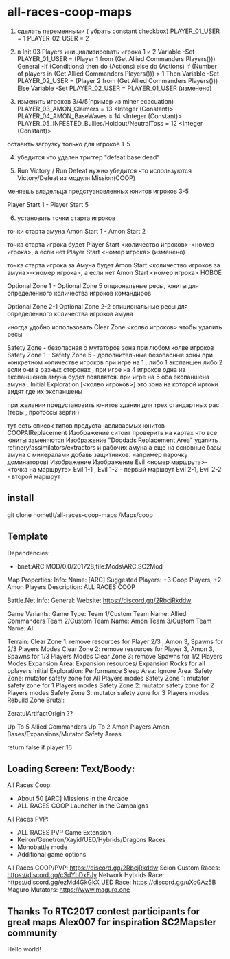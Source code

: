 # all-races-coop-maps

1. сделать переменными ( убрать constant checkbox)
 PLAYER_01_USER = 1 <Integer>
 PLAYER_02_USER = 2 <Integer>

2. в Init 03 Players инициализировать игрока 1 и 2
        Variable -Set PLAYER_01_USER = (Player 1 from (Get Allied Commanders Players()))
        General -If (Conditions) then do (Actions) else do (Actions)
            If
                (Number of players in (Get Allied Commanders Players())) > 1
            Then
                Variable -Set PLAYER_02_USER = (Player 2 from (Get Allied Commanders Players()))
            Else
                Variable -Set PLAYER_02_USER = PLAYER_01_USER (изменено)

3. изменить игроков 3/4/5(пример из miner ecacuation) 
   PLAYER_03_AMON_Claimers = 13 <Integer (Constant)>
   PLAYER_04_AMON_BaseWaves = 14 <Integer (Constant)>
   PLAYER_05_INFESTED_Bullies/Holdout/NeutralToss = 12 <Integer (Constant)>

 оставить загрузку только для игроков 1-5

4. убедится что удален триггер "defeat base dead"

5. Run Victory / Run Defeat нужно убедится что используются Victory/Defeat из модуля Mission(COOP)

 меняешь владельца предстуановленных юнитов игроков 3-5

Player Start 1 - Player Start 5

6. установить точки старта игроков

точки старта амуна Amon Start 1 - Amon Start 2

точка старта игрока будет Player Start <количество игроков>-<номер игрока>, а если нет Player Start <номер игрока> (изменено)

точка старта игрока за Амуна будет Amon Start <количество игроков за амуна>-<номер игрока>, а если нет Amon Start <номер игрока>
НОВОЕ

Optional Zone 1      -    Optional Zone 5    опциональные ресы, юниты для определенного количества игроков командиров

Optional Zone 2-1      Optional Zone 2-2     опициональные ресы для определенного количества игроков амуна

иногда удобно использовать Clear Zone <колво игроков> чтобы удалить ресы

Safety Zone - безопасная о мутаторов зона при любом колве игроков
Safety Zone 1    -     Safety Zone 5     - дополнительные безопасные зоны при конкретном количестве игроков
при игре на 1 . либо 1 экспаншен либо 2 если они в разных сторонах , при игре на 4 игроков одна из экспаншенов амуна будет появлятся. при игре на 5 оба экспаншена амуна .
Initial Exploration [<колво игроков>]    это зона на которой иргоки видят где их экспаншены

при желании предустановить юнитов здания для трех стандартных рас (теры , протоссы зерги )


тут есть список типов предустанавливаемых юнитов COOPAIReplacement
Изображение
ситоит проверить на картах что все юниты заменяются
Изображение
"Doodads Replacement Area"
удалить refinery/assimilators/extractors и рабочих амуна
а еще на основные базы амуна с минералами добавь защитников. например парочку доминаторов)
Изображение
Изображение
Evil <номер маршрута>-<точка на маршруте>
Evil 1-1  , Evil 1-2    -  первый маршрут
Evil 2-1, Evil 2-2  - второй маршрут

## install

git clone hometlt/all-races-coop-maps <SC2Directory>/Maps/coop

## Template


Dependencies:
 - bnet:ARC MOD/0.0/201728,file:Mods\ARC.SC2Mod

Map Properties:
 Info:
  Name: [ARC] <Map Name>
  Suggested Players: +3 Coop Players, +2 Amon Players
  Description: <Map Description> ALL RACES COOP

Battle.Net Info:
 General:
  Website: https://discord.gg/2RbcjRkddw

Game Variants:
 Game Type:
   Team 1/Custom Team Name: Allied Commanders
   Team 2/Custom Team Name: Amon
   Team 3/Custom Team Name: AI

  
  
Terrain:
 Clear Zone 1: remove resources for Player 2/3 , Amon 3, Spawns for 2/3 Players Modes
 Clear Zone 2: remove resources for Player 3, Amon 3, Spawns for 1/3 Players Modes
 Clear Zone 3: remove Spawns for 1/2 Players Modes
 Expansion Area: Expansion resources/ Expansion Rocks for all pplayers
 Initial Exploration:
 Performance Sleep Area:
 Ignore Area:
 Safety Zone: mutator safety zone for All Players modes
 Safety Zone 1: mutator safety zone for 1 Players modes
 Safety Zone 2: mutator safety zone for 2 Players modes
 Safety Zone 3: mutator safety zone for 3 Players modes
 Rebuild Zone Brutal:
 
 
 ZeratulArtifactOrigin ??

Up To 5 Allied Commanders
Up To 2 Amon Players
Amon Bases/Expansions/Mutator Safety Areas


return false if player 16


 Loading Screen:
  Text/Boody:
-------------------------------------------------------
All Races Coop:
- About 50 [ARC] Missions in the Arcade
- ALL RACES COOP Launcher in the Campaigns

All Races PVP:
- ALL RACES PVP Game Extension
- Keiron/Genetron/Xayid/UED/Hybrids/Dragons Races
- Monobattle mode
- Additional game options 

All Races COOP/PVP: https://discord.gg/2RbcjRkddw
Scion Custom Races: https://discord.gg/cSdYbDxEJy
Network Hybrids Race: https://discord.gg/ezMd4GkGkX
UED Race: https://discord.gg/uXcGAz5B
Maguro Mutators: https://www.maguro.one

Thanks To 
RTC2017 contest participants for great maps
Alex007 for inspiration
SC2Mapster community 
-------------------------------------------------------
Hello world!